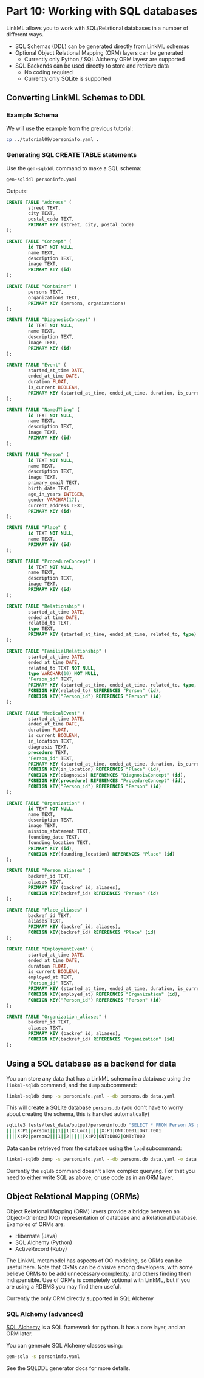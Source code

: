 # Part 10: Working with SQL databases

LinkML allows you to work with SQL/Relational databases in a number of different ways.

* SQL Schemas (DDL) can be generated directly from LinkML schemas
* Optional Object Relational Mapping (ORM) layers can be generated
    - Currently only Python / SQL Alchemy ORM layesr are supported
* SQL Backends can be used directly to store and retrieve data
    - No coding required
    - Currently only SQLite is supported

## Converting LinkML Schemas to DDL

### Example Schema

We will use the example from the previous tutorial:

```bash
cp ../tutorial09/personinfo.yaml .
```

### Generating SQL CREATE TABLE statements

Use the `gen-sqlddl` command to make a SQL schema:

```bash
gen-sqlddl personinfo.yaml
```

Outputs:

```sql
CREATE TABLE "Address" (
        street TEXT, 
        city TEXT, 
        postal_code TEXT, 
        PRIMARY KEY (street, city, postal_code)
);

CREATE TABLE "Concept" (
        id TEXT NOT NULL, 
        name TEXT, 
        description TEXT, 
        image TEXT, 
        PRIMARY KEY (id)
);

CREATE TABLE "Container" (
        persons TEXT, 
        organizations TEXT, 
        PRIMARY KEY (persons, organizations)
);

CREATE TABLE "DiagnosisConcept" (
        id TEXT NOT NULL, 
        name TEXT, 
        description TEXT, 
        image TEXT, 
        PRIMARY KEY (id)
);

CREATE TABLE "Event" (
        started_at_time DATE, 
        ended_at_time DATE, 
        duration FLOAT, 
        is_current BOOLEAN, 
        PRIMARY KEY (started_at_time, ended_at_time, duration, is_current)
);

CREATE TABLE "NamedThing" (
        id TEXT NOT NULL, 
        name TEXT, 
        description TEXT, 
        image TEXT, 
        PRIMARY KEY (id)
);

CREATE TABLE "Person" (
        id TEXT NOT NULL, 
        name TEXT, 
        description TEXT, 
        image TEXT, 
        primary_email TEXT, 
        birth_date TEXT, 
        age_in_years INTEGER, 
        gender VARCHAR(17), 
        current_address TEXT, 
        PRIMARY KEY (id)
);

CREATE TABLE "Place" (
        id TEXT NOT NULL, 
        name TEXT, 
        PRIMARY KEY (id)
);

CREATE TABLE "ProcedureConcept" (
        id TEXT NOT NULL, 
        name TEXT, 
        description TEXT, 
        image TEXT, 
        PRIMARY KEY (id)
);

CREATE TABLE "Relationship" (
        started_at_time DATE, 
        ended_at_time DATE, 
        related_to TEXT, 
        type TEXT, 
        PRIMARY KEY (started_at_time, ended_at_time, related_to, type)
);

CREATE TABLE "FamilialRelationship" (
        started_at_time DATE, 
        ended_at_time DATE, 
        related_to TEXT NOT NULL, 
        type VARCHAR(10) NOT NULL, 
        "Person_id" TEXT, 
        PRIMARY KEY (started_at_time, ended_at_time, related_to, type, "Person_id"), 
        FOREIGN KEY(related_to) REFERENCES "Person" (id), 
        FOREIGN KEY("Person_id") REFERENCES "Person" (id)
);

CREATE TABLE "MedicalEvent" (
        started_at_time DATE, 
        ended_at_time DATE, 
        duration FLOAT, 
        is_current BOOLEAN, 
        in_location TEXT, 
        diagnosis TEXT, 
        procedure TEXT, 
        "Person_id" TEXT, 
        PRIMARY KEY (started_at_time, ended_at_time, duration, is_current, in_location, diagnosis, procedure, "Person_id"), 
        FOREIGN KEY(in_location) REFERENCES "Place" (id), 
        FOREIGN KEY(diagnosis) REFERENCES "DiagnosisConcept" (id), 
        FOREIGN KEY(procedure) REFERENCES "ProcedureConcept" (id), 
        FOREIGN KEY("Person_id") REFERENCES "Person" (id)
);

CREATE TABLE "Organization" (
        id TEXT NOT NULL, 
        name TEXT, 
        description TEXT, 
        image TEXT, 
        mission_statement TEXT, 
        founding_date TEXT, 
        founding_location TEXT, 
        PRIMARY KEY (id), 
        FOREIGN KEY(founding_location) REFERENCES "Place" (id)
);

CREATE TABLE "Person_aliases" (
        backref_id TEXT, 
        aliases TEXT, 
        PRIMARY KEY (backref_id, aliases), 
        FOREIGN KEY(backref_id) REFERENCES "Person" (id)
);

CREATE TABLE "Place_aliases" (
        backref_id TEXT, 
        aliases TEXT, 
        PRIMARY KEY (backref_id, aliases), 
        FOREIGN KEY(backref_id) REFERENCES "Place" (id)
);

CREATE TABLE "EmploymentEvent" (
        started_at_time DATE, 
        ended_at_time DATE, 
        duration FLOAT, 
        is_current BOOLEAN, 
        employed_at TEXT, 
        "Person_id" TEXT, 
        PRIMARY KEY (started_at_time, ended_at_time, duration, is_current, employed_at, "Person_id"), 
        FOREIGN KEY(employed_at) REFERENCES "Organization" (id), 
        FOREIGN KEY("Person_id") REFERENCES "Person" (id)
);

CREATE TABLE "Organization_aliases" (
        backref_id TEXT, 
        aliases TEXT, 
        PRIMARY KEY (backref_id, aliases), 
        FOREIGN KEY(backref_id) REFERENCES "Organization" (id)
);
```

## Using a SQL database as a backend for data

You can store any data that has a LinkML schema in a database using the `linkml-sqldb` command, and the `dump` subcommand:

```bash
linkml-sqldb dump -s personinfo.yaml --db persons.db data.yaml
```

This will create a SQLite database `persons.db` (you don't have to worry about creating the schema, this is handled automatically)

```bash
sqlite3 tests/test_data/output/personinfo.db "SELECT * FROM Person AS p JOIN MedicalEvent AS m ON (p.id=m.Person_id)"
||||X:P1|person1|||1||1|X:Loc1|||||X:P1|ONT:D001|ONT:T001
||||X:P2|person2|||1||2||||||X:P2|ONT:D002|ONT:T002
```

Data can be retrieved from the database using the `load` subcommand:

```bash
linkml-sqldb dump -s personinfo.yaml --db persons.db data.yaml -o data_out.yaml
```

Currently the `sqldb` command doesn't allow complex querying. For that you need to either write SQL as above, or use code as in an ORM layer.

## Object Relational Mapping (ORMs)

Object Relational Mapping (ORM) layers provide a bridge between an
Object-Oriented (OO) representation of database and a Relational
Database. Examples of ORMs are:

* Hibernate (Java)
* SQL Alchemy (Python)
* ActiveRecord (Ruby)

The LinkML metamodel has aspects of OO modeling, so ORMs can be useful
here. Note that ORMs can be divisive among developers, with some
believe ORMs to be add unnecessary complexity, and others finding them
indispensible. Use of ORMs is completely optional with LinkML, but if
you are using a RDBMS you may find them useful.

Currently the only ORM directly supported in SQL Alchemy

### SQL Alchemy (advanced)

[SQL Alchemy](https://docs.sqlalchemy.org/) is a SQL framework for python. It has a core layer, and an ORM later.

You can generate SQL Alchemy classes using:

```bash
gen-sqla -s personinfo.yaml
```

See the SQLDDL generator docs for more details.

